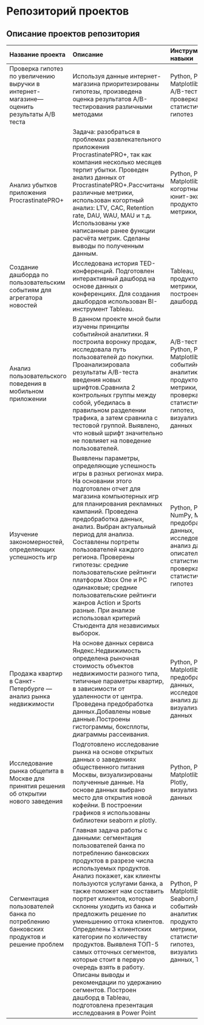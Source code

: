 # Репозиторий проектов

## Описание проектов репозитория

| Название проекта | Описание | Инструменты и навыки | 
| :---------------------- | :---------------------- | :---------------------- |
|Проверка гипотез по увеличению выручки в интернет-магазине—оценить результаты A/B теста| Используя данные интернет-магазина приоритезированы гипотезы, произведена оценка результатов A/B-тестирования различными методами| Python, Pandas, Matplotlib, SciPy, A/B-тестирование, проверка статистических гипотез |
|Анализ убытков приложения ProcrastinatePRO+|Задача: разобраться в проблемах развлекательного приложения ProcrastinatePRO+, так как компания несколько месяцев терпит убытки.  Проведен анализ данных от ProcrastinatePRO+.Рассчитаны различные метрики, использован когортный анализ: LTV, CAC, Retention rate, DAU, WAU, MAU и т.д. Использованы уже написанные ранее функции расчёта метрик. Сделаны выводы по полученным данным.|Python, Pandas, Matplotlib, когортный анализ, юнит-экономика, продуктовые метрики, Seaborn|
|Создание дашборда по пользовательским событиям для агрегатора новостей|Исследована история TED-конференций. Подготовлен интерактивный дашборд на основе данных о конференциях. Для создания дашбордов использован BI-инструмент Tableau.|Tableau, продуктовые метрики, построение дашборда|
|Анализ пользовательского поведения в мобильном приложении|В данном проекте мной были изучены принципы событийной аналитики. Я построила воронку продаж, исследовала путь пользователей до покупки. Проанализировала результаты A/B-теста введения новых шрифтов.Сравнила 2 контрольных группы между собой, убедилась в правильном разделении трафика, а затем сравнила с тестовой группой. Выявлено, что новый шрифт значительно не повлияет на поведение пользователей.|A/B-тестирование, Python, Pandas, Matplotlib, Seaborn, событийная аналитика, продуктовые метрики, Plotly, проверка статистических гипотез, визуализация данных|
|Изучение закономерностей, определяющих успешность игр|Выявлены параметры, определяющие успешность игры в разных регионах мира. На основании этого подготовлен отчет для магазина компьютерных игр для планирования рекламных кампаний. Проведена предобработка данных, анализ. Выбран актуальный период для анализа. Составлены портреты пользователей каждого региона. Проверены гипотезы: средние пользовательские рейтинги платформ Xbox One и PC одинаковые; средние пользовательские рейтинги жанров Action и Sports разные. При анализе использовал критерий Стьюдента для независимых выборок.|Python, Pandas, NumPy, Matplotlib, предобработка данных, исследовательский анализ данных, описательная статистика, проверка статистических гипотез|
|Продажа квартир в Санкт-Петербурге — анализ рынка недвижимости|На основе данных сервиса Яндекс.Недвижимость определена рыночная стоимость объектов недвижимости разного типа, типичные параметры квартир, в зависимости от удаленности от центра. Проведена предобработка данных.Добавлены новые данные.Построены гистограммы, боксплоты, диаграммы рассеивания.|Python, Pandas, Matplotlib, предобработка данных, исследовательский анализ данных, визуализация данных|
|Исследование рынка общепита в Москве для принятия решения об открытии нового заведения|Подготовлено исследование рынка на основе открытых данных о заведениях общественного питания Москвы, визуализированы полученные данные. На основе данных выбрано место для открытия новой кофейни. В построении графиков я использованы библиотеки seaborn и plotly. |Python, Pandas, Matplotlib, Seaborn, Plotly, визуализация данных|
|Сегментация пользователей банка по потреблению банковских продуктов и решение проблем|Главная задача работы с данными: сегментация пользователей банка по потреблению банковских продуктов в разрезе числа используемых продуктов. Анализ покажет, как клиенты пользуются услугами банка, а также поможет нам составить портрет клиентов, которые склонны уходить из банка и предложить решение по уменьшению оттока клиентов. Определены 3 клиентских категории по количеству продуктов. Выявленя ТОП-5 самых отточных сегментов, которые стоит в первую очередь взять в работу. Описаны выводы и рекомендации по удержанию сегментов. Построен дашборд в Tableau, подготовлена презентация исследования в Power Point|Python, Pandas, Matplotlib, Seaborn,Plotly, событийная аналитика, продуктовые метрики, проверка статистических гипотез, визуализация данных, Tableau|
